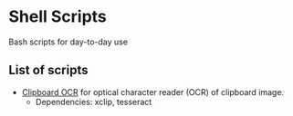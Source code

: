 # Shell Scripts
Bash scripts for day-to-day use

## List of scripts
- [Clipboard OCR](./clipboard-ocr) for optical character reader (OCR) of clipboard image.
    * Dependencies: xclip, tesseract
